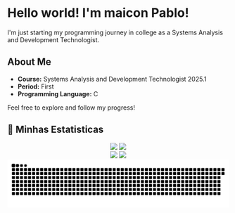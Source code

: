 # Hello world! I'm maicon Pablo!

I'm just starting my programming journey in college as a Systems Analysis and Development Technologist.

## About Me
- **Course:** Systems Analysis and Development Technologist 2025.1
- **Period:** First
- **Programming Language:** C

Feel free to explore and follow my progress!

## 🤠 Minhas Estatisticas

<div align="center">
 <a>
   <img height="180em" src="https://github-readme-stats.vercel.app/api?username=maiconroch06&show_icons=true&theme=github_dark" />
   <img height="180em" src="https://github-readme-stats.vercel.app/api/top-langs/?username=maiconroch06&layout=donut&theme=github_dark" />
 </a>
</div>
  
  <!--
  <a href="https://www.instagram.com/maicon._rocha/" target="_blank"><img src="https://img.shields.io/badge/-Instagram-%23E4405F?style=for-the-badge&logo=instagram&logoColor=white" target="_blank"></a>
  -->
 <div align="center">
  <a href = "mailto:maiconpablo588@gmail.com"><img src="https://img.shields.io/badge/-Gmail-%23333?style=for-the-badge&logo=gmail&logoColor=white" target="_blank"></a>
  <a href="https://www.linkedin.com/in/maicon-rocha-93b562301/" target="_blank"><img src="https://img.shields.io/badge/-LinkedIn-%230077B5?style=for-the-badge&logo=linkedin&logoColor=white" target="_blank"></a>
  </div>
  
<picture>
  <source media="(prefers-color-scheme: dark)" srcset="https://raw.githubusercontent.com/maiconroch06/maiconroch06/output/github-contribution-grid-snake-dark.svg">
  <source media="(prefers-color-scheme: light)" srcset="https://raw.githubusercontent.com/maiconroch06/maiconroch06/output/github-contribution-grid-snake.svg">
  <img alt="github contribution grid snake animation" src="https://raw.githubusercontent.com/maiconroch06/maiconroch06/output/github-contribution-grid-snake.svg">
</picture>

